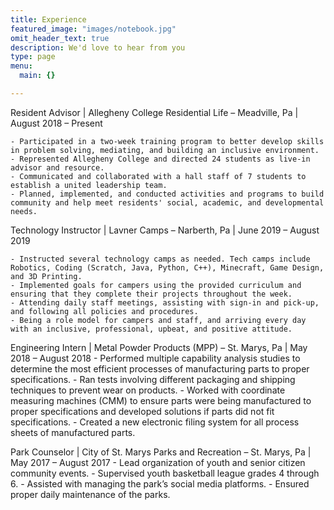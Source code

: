 ```yaml
---
title: Experience
featured_image: "images/notebook.jpg"
omit_header_text: true
description: We'd love to hear from you
type: page
menu:
  main: {}

---
```


Resident Advisor | Allegheny College Residential Life – Meadville, Pa | August 2018 – Present

	- Participated in a two-week training program to better develop skills in problem solving, mediating, and building an inclusive environment.
	- Represented Allegheny College and directed 24 students as live-in advisor and resource.
	- Communicated and collaborated with a hall staff of 7 students to establish a united leadership team.
	- Planned, implemented, and conducted activities and programs to build community and help meet residents' social, academic, and developmental needs.



Technology Instructor | Lavner Camps – Narberth, Pa | June 2019 – August 2019

	- Instructed several technology camps as needed. Tech camps include Robotics, Coding (Scratch, Java, Python, C++), Minecraft, Game Design, and 3D Printing.
	- Implemented goals for campers using the provided curriculum and ensuring that they complete their projects throughout the week.
	- Attending daily staff meetings, assisting with sign-in and pick-up, and following all policies and procedures.
	- Being a role model for campers and staff, and arriving every day with an inclusive, professional, upbeat, and positive attitude.
	


Engineering Intern | Metal Powder Products (MPP) – St. Marys, Pa | May 2018 – August 2018
	- Performed multiple capability analysis studies to determine the most efficient processes of manufacturing parts to proper specifications.
	- Ran tests involving different packaging and shipping techniques to prevent wear on products.
	- Worked with coordinate measuring machines (CMM) to ensure parts were being manufactured to proper specifications and developed solutions if parts did not fit specifications.
	- Created a new electronic filing system for all process sheets of manufactured parts.
	


Park Counselor | City of St. Marys Parks and Recreation – St. Marys, Pa | May 2017 – August 2017
	- Lead organization of youth and senior citizen community events. 
	- Supervised youth basketball league grades 4 through 6.
	- Assisted with managing the park’s social media platforms.
	- Ensured proper daily maintenance of the parks.

